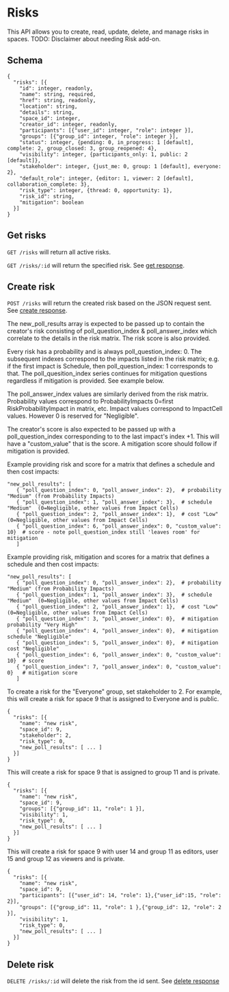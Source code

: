 Risks
========

This API allows you to create, read, update, delete, and manage risks in spaces.
TODO: Disclaimer about needing Risk add-on.

Schema  <a name='schema'></a>
------------
```
{
  "risks": [{
    "id": integer, readonly,
    "name": string, required,
    "href": string, readonly,
    "location": string,
    "details": string,
    "space_id": integer,
    "creator_id": integer, readonly,
    "participants": [{"user_id": integer, "role": integer }],
    "groups": [{"group_id": integer, "role": integer }],
    "status": integer, {pending: 0, in_progress: 1 [default], complete: 2, group_closed: 3, group_reopened: 4},
    "visibility": integer, {participants_only: 1, public: 2 [default]},
    "stakeholder": integer, {just_me: 0, group: 1 [default], everyone: 2},
    "default_role": integer, {editor: 1, viewer: 2 [default], collaboration_complete: 3},
    "risk_type": integer, {thread: 0, opportunity: 1},
    "risk_id": string,
    "mitigation": boolean
  }]
}
```

Get risks
------------
`GET /risks` will return all active risks.

`GET /risks/:id` will return the specified risk. See [get response](responses.md#get).

Create risk
-----------
`POST /risks` will return the created risk based on the JSON request sent. See [create response](responses.md#create).

The new_poll_results array is expected to be passed up to contain the creator's risk consisting of
poll_question_index & poll_answer_index which correlate to the details in the risk matrix. The risk score is also
provided.

Every risk has a probability
and is always poll_question_index: 0. The subsequent indexes correspond to the impacts listed in the risk matrix; e.g.
if the first impact is Schedule, then poll_question_index: 1 corresponds to that. The poll_quesition_index series
continues for mitigation questions regardless if mitigation is provided. See example below.

The poll_answer_index values are similarly derived from the risk matrix. Probability values correspond to
ProbabilityImpacts 0=first RiskProbabilityImpact in matrix, etc.
Impact values correspond to ImpactCell values. However 0 is reserved for "Negligible".

The creator's score is also expected to be passed up with a poll_question_index corresponding to to the last impact's
index +1. This will have a "custom_value" that is the score. A mitigation score should follow if mitigation is provided.

Example providing risk and score for a matrix that defines a schedule and then cost impacts:
```
"new_poll_results": [
   { "poll_question_index": 0, "poll_answer_index": 2},  # probability "Medium" (from Probability Impacts)
   { "poll_question_index": 1, "poll_answer_index": 3},  # schedule "Medium"  (0=Negligible, other values from Impact Cells)
   { "poll_question_index": 2, "poll_answer_index": 1},  # cost "Low" (0=Negligible, other values from Impact Cells)
   { "poll_question_index": 6, "poll_answer_index": 0, "custom_value": 10}  # score - note poll_question_index still 'leaves room' for mitigation
   ]
```

Example providing risk, mitigation and scores for a matrix that defines a schedule and then cost impacts:
```
"new_poll_results": [
   { "poll_question_index": 0, "poll_answer_index": 2},  # probability "Medium" (from Probability Impacts)
   { "poll_question_index": 1, "poll_answer_index": 3},  # schedule "Medium"  (0=Negligible, other values from Impact Cells)
   { "poll_question_index": 2, "poll_answer_index": 1},  # cost "Low" (0=Negligible, other values from Impact Cells)
   { "poll_question_index": 3, "poll_answer_index": 0},  # mitigation probability "Very High"
   { "poll_question_index": 4, "poll_answer_index": 0},  # mitigation schedule "Negligible"
   { "poll_question_index": 5, "poll_answer_index": 0},  # mitigation cost "Negligible"
   { "poll_question_index": 6, "poll_answer_index": 0, "custom_value": 10}  # score
   { "poll_question_index": 7, "poll_answer_index": 0, "custom_value": 0}   # mitigation score
   ]
```


To create a risk for the "Everyone" group, set stakeholder to 2. For example, this will create a risk for space 9 that is assigned to Everyone and is public.
```
{
  "risks": [{
    "name": "new risk",
    "space_id": 9,
    "stakeholder": 2,
    "risk_type": 0,
    "new_poll_results": [ ... ]
  }]
}
```

This will create a risk for space 9 that is assigned to group 11 and is private.
```
{
  "risks": [{
    "name": "new risk",
    "space_id": 9,
    "groups": [{"group_id": 11, "role": 1 }],
    "visibility": 1,
    "risk_type": 0,
    "new_poll_results": [ ... ]
  }]
}
```

This will create a risk for space 9 with user 14 and group 11 as editors, user 15 and group 12 as viewers and is private.
```
{
  "risks": [{
    "name": "new risk",
    "space_id": 9,
    "participants": [{"user_id": 14, "role": 1},{"user_id":15, "role": 2}],
    "groups": [{"group_id": 11, "role": 1 },{"group_id": 12, "role": 2 }],
    "visibility": 1,
    "risk_type": 0,
    "new_poll_results": [ ... ]
  }]
}
```

Delete risk
---------------
`DELETE /risks/:id` will delete the risk from the id sent. See [delete response](responses.md#delete)


